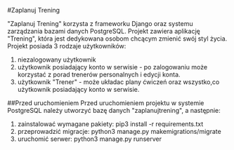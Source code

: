 #Zaplanuj Trening

"Zaplanuj Trening" korzysta z frameworku Django oraz systemu zarządzania bazami danych PostgreSQL.
Projekt zawiera aplikację "Trening", która jest dedykowana osobom chcącym zmienić swój styl życia.
Projekt posiada 3 rodzaje użytkowników: 
1. niezalogowany użytkownik 
2. użytkownik posiadający konto w serwisie - po zalogowaniu może korzystać z porad trenerów personalnych i edycji konta.
3. użytkownik "Trener" - może układac plany ćwiczeń oraz wszystko,co użytkownik posiadający konto w serwisie.

##Przed uruchomieniem
Przed uruchomieniem projektu w systemie PostgreSQL należy utworzyć bazę danych "zaplanujtrening", a następnie:
1. zainstalować wymagane pakiety: pip3 install -r requirements.txt
2. przeprowadzić migracje: python3 manage.py makemigrations/migrate
4. uruchomić serwer: python3 manage.py runserver
